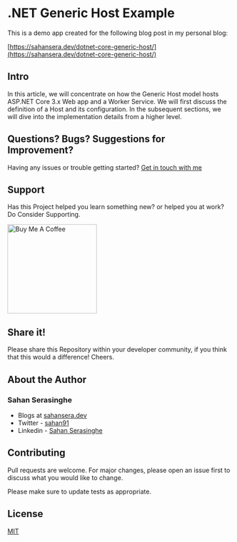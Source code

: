 # .NET Generic Host Example

This is a demo app created for the following blog post in my personal blog:

[https://sahansera.dev/dotnet-core-generic-host/](https://sahansera.dev/dotnet-core-generic-host/)

## Intro

In this article, we will concentrate on how the Generic Host model hosts ASP.NET Core 3.x Web app and a Worker Service. We will first discuss the definition of a Host and its configuration. In the subsequent sections, we will dive into the implementation details from a higher level.
 
## Questions? Bugs? Suggestions for Improvement?
Having any issues or trouble getting started? [Get in touch with me](https://sahansera.dev/contact/) 

## Support
Has this Project helped you learn something new? or helped you at work? Do Consider Supporting.

<a href="https://www.buymeacoffee.com/sahan" target="_blank"><img src="https://cdn.buymeacoffee.com/buttons/default-orange.png" alt="Buy Me A Coffee" width="200"  ></a>

## Share it!
Please share this Repository within your developer community, if you think that this would a difference! Cheers.

## About the Author
### Sahan Serasinghe
- Blogs at [sahansera.dev](https://sahansera.dev/)
- Twitter - [sahan91](https://www.twitter.com/sahan91)
- Linkedin - [Sahan Serasinghe](https://www.linkedin.com/in/sahanserasinghe/)

## Contributing
Pull requests are welcome. For major changes, please open an issue first to discuss what you would like to change.

Please make sure to update tests as appropriate.

## License
[MIT](https://choosealicense.com/licenses/mit/)
